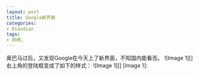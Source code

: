 ```yaml
---
layout: post
title: Google新界面
categories:
- Diandian
tags:
- 网络, 
---
```

奥巴马过后，又发现Google在今天上了新界面，不知国内能看否。 !\[Image 1\]\[\]‍ 右上角的登陆框变成了如下的样式： !\[Image 1\]\[\]‍ \[Image 1\]: